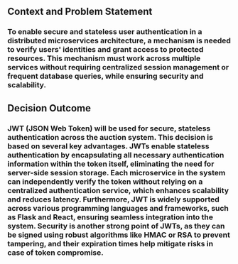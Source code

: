 ## Context and Problem Statement
### To enable secure and stateless user authentication in a distributed microservices architecture, a mechanism is needed to verify users' identities and grant access to protected resources. This mechanism must work across multiple services without requiring centralized session management or frequent database queries, while ensuring security and scalability.

## Decision Outcome
### JWT (JSON Web Token) will be used for secure, stateless authentication across the auction system. This decision is based on several key advantages. JWTs enable stateless authentication by encapsulating all necessary authentication information within the token itself, eliminating the need for server-side session storage. Each microservice in the system can independently verify the token without relying on a centralized authentication service, which enhances scalability and reduces latency. Furthermore, JWT is widely supported across various programming languages and frameworks, such as Flask and React, ensuring seamless integration into the system. Security is another strong point of JWTs, as they can be signed using robust algorithms like HMAC or RSA to prevent tampering, and their expiration times help mitigate risks in case of token compromise.
